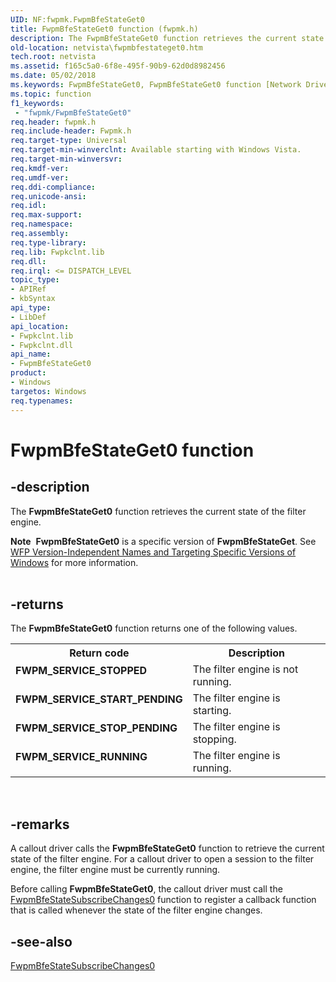 ```yaml
---
UID: NF:fwpmk.FwpmBfeStateGet0
title: FwpmBfeStateGet0 function (fwpmk.h)
description: The FwpmBfeStateGet0 function retrieves the current state of the filter engine.Note  FwpmBfeStateGet0 is a specific version of FwpmBfeStateGet.
old-location: netvista\fwpmbfestateget0.htm
tech.root: netvista
ms.assetid: f165c5a0-6f8e-495f-90b9-62d0d8982456
ms.date: 05/02/2018
ms.keywords: FwpmBfeStateGet0, FwpmBfeStateGet0 function [Network Drivers Starting with Windows Vista], fwpmk/FwpmBfeStateGet0, netvista.fwpmbfestateget0, wfp_ref_2_funct_2_fwpm_6f70e48b-0c6c-465e-95c3-fa41413398db.xml
ms.topic: function
f1_keywords:
 - "fwpmk/FwpmBfeStateGet0"
req.header: fwpmk.h
req.include-header: Fwpmk.h
req.target-type: Universal
req.target-min-winverclnt: Available starting with Windows Vista.
req.target-min-winversvr: 
req.kmdf-ver: 
req.umdf-ver: 
req.ddi-compliance: 
req.unicode-ansi: 
req.idl: 
req.max-support: 
req.namespace: 
req.assembly: 
req.type-library: 
req.lib: Fwpkclnt.lib
req.dll: 
req.irql: <= DISPATCH_LEVEL
topic_type:
- APIRef
- kbSyntax
api_type:
- LibDef
api_location:
- Fwpkclnt.lib
- Fwpkclnt.dll
api_name:
- FwpmBfeStateGet0
product:
- Windows
targetos: Windows
req.typenames: 
---
```


# FwpmBfeStateGet0 function


## -description


The 
  <b>FwpmBfeStateGet0</b> function retrieves the current state of the filter engine.
<div class="alert"><b>Note</b>  <b>FwpmBfeStateGet0</b> is a specific version of <b>FwpmBfeStateGet</b>. See <a href="https://docs.microsoft.com/windows/desktop/FWP/wfp-version-independent-names-and-targeting-specific-versions-of-windows">WFP Version-Independent Names and Targeting Specific Versions of Windows</a> for more information.</div><div> </div>

## -returns



The 
     <b>FwpmBfeStateGet0</b> function returns one of the following values.

<table>
<tr>
<th>Return code</th>
<th>Description</th>
</tr>
<tr>
<td width="40%">
<dl>
<dt><b>FWPM_SERVICE_STOPPED</b></dt>
</dl>
</td>
<td width="60%">
The filter engine is not running.

</td>
</tr>
<tr>
<td width="40%">
<dl>
<dt><b>FWPM_SERVICE_START_PENDING</b></dt>
</dl>
</td>
<td width="60%">
The filter engine is starting.

</td>
</tr>
<tr>
<td width="40%">
<dl>
<dt><b>FWPM_SERVICE_STOP_PENDING</b></dt>
</dl>
</td>
<td width="60%">
The filter engine is stopping.

</td>
</tr>
<tr>
<td width="40%">
<dl>
<dt><b>FWPM_SERVICE_RUNNING</b></dt>
</dl>
</td>
<td width="60%">
The filter engine is running.

</td>
</tr>
</table>
 




## -remarks



A callout driver calls the 
    <b>FwpmBfeStateGet0</b> function to retrieve the current state of the filter engine. For a callout driver
    to open a session to the filter engine, the filter engine must  be currently running.

Before calling <b>FwpmBfeStateGet0</b>, the callout driver  must call the 
    <a href="https://docs.microsoft.com/windows-hardware/drivers/ddi/fwpmk/nf-fwpmk-fwpmbfestatesubscribechanges0">FwpmBfeStateSubscribeChanges0</a> function to register a callback function that is called whenever the
    state of the filter engine changes.




## -see-also




<a href="https://docs.microsoft.com/windows-hardware/drivers/ddi/fwpmk/nf-fwpmk-fwpmbfestatesubscribechanges0">
   FwpmBfeStateSubscribeChanges0</a>
 

 

